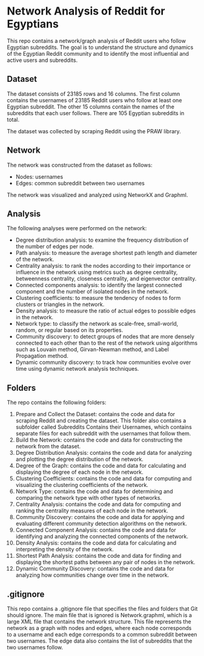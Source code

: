# Network Analysis of Reddit for Egyptians

This repo contains a network/graph analysis of Reddit users who follow Egyptian subreddits. The goal is to understand the structure and dynamics of the Egyptian Reddit community and to identify the most influential and active users and subreddits.

## Dataset

The dataset consists of 23185 rows and 16 columns. The first column contains the usernames of 23185 Reddit users who follow at least one Egyptian subreddit. The other 15 columns contain the names of the subreddits that each user follows. There are 105 Egyptian subreddits in total.

The dataset was collected by scraping Reddit using the PRAW library.

## Network

The network was constructed from the dataset as follows:

- Nodes: usernames
- Edges: common subreddit between two usernames

The network was visualized and analyzed using NetworkX and Graphml.

## Analysis

The following analyses were performed on the network:

- Degree distribution analysis: to examine the frequency distribution of the number of edges per node.
- Path analysis: to measure the average shortest path length and diameter of the network.
- Centrality analysis: to rank the nodes according to their importance or influence in the network using metrics such as degree centrality, betweenness centrality, closeness centrality, and eigenvector centrality.
- Connected components analysis: to identify the largest connected component and the number of isolated nodes in the network.
- Clustering coefficients: to measure the tendency of nodes to form clusters or triangles in the network.
- Density analysis: to measure the ratio of actual edges to possible edges in the network.
- Network type: to classify the network as scale-free, small-world, random, or regular based on its properties.
- Community discovery: to detect groups of nodes that are more densely connected to each other than to the rest of the network using algorithms such as Louvain method, Girvan-Newman method, and Label Propagation method.
- Dynamic community discovery: to track how communities evolve over time using dynamic network analysis techniques.

## Folders

The repo contains the following folders:

01. Prepare and Collect the Dataset: contains the code and data for scraping Reddit and creating the dataset. This folder also contains a subfolder called Subreddits Contains their Usernames, which contains separate files for each subreddit with the usernames that follow them.
02. Build the Network: contains the code and data for constructing the network from the dataset.
03. Degree Distribution Analysis: contains the code and data for analyzing and plotting the degree distribution of the network.
04. Degree of the Graph: contains the code and data for calculating and displaying the degree of each node in the network.
05. Clustering Coefficients: contains the code and data for computing and visualizing the clustering coefficients of the network.
06. Network Type: contains the code and data for determining and comparing the network type with other types of networks.
07. Centrality Analysis: contains the code and data for computing and ranking the centrality measures of each node in the network.
08. Community Discovery: contains the code and data for applying and evaluating different community detection algorithms on the network.
09. Connected Component Analysis: contains the code and data for identifying and analyzing the connected components of the network.
10. Density Analysis: contains the code and data for calculating and interpreting the density of the network.
11. Shortest Path Analysis: contains the code and data for finding and displaying the shortest paths between any pair of nodes in the network.
12. Dynamic Community Discovery: contains the code and data for analyzing how communities change over time in the network.

## .gitignore

This repo contains a .gitignore file that specifies the files and folders that Git should ignore. The main file that is ignored is Network.graphml, which is a large XML file that contains the network structure. This file represents the network as a graph with nodes and edges, where each node corresponds to a username and each edge corresponds to a common subreddit between two usernames. The edge data also contains the list of subreddits that the two usernames follow.
